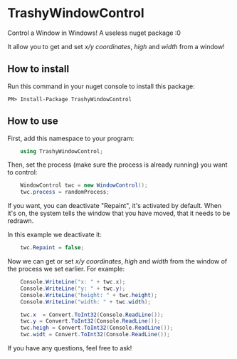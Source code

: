 # TrashyWindowControl
Control a Window in Windows! A useless nuget package :0

It allow you to get and set _x/y coordinates_, _high_ and _width_ from a window!

## How to install

Run this command in your nuget console to install this package:

    PM> Install-Package TrashyWindowControl
    

## How to use

First, add this namespace to your program:
``` csharp
    using TrashyWindowControl;
```

Then, set the process (make sure the process is already running) you want to control:

``` csharp
    WindowControl twc = new WindowControl();
    twc.process = randomProcess;
```
If you want, you can deactivate "Repaint", it's activated by default.
When it's on, the system tells the window that you have moved, that it needs to be redrawn.

In this example we deactivate it:


``` csharp
    twc.Repaint = false;
```

Now we can get or set _x/y coordinates_, _high_ and _width_ from the window of the process we set earlier.
For example:

``` csharp
    Console.WriteLine("x: " + twc.x);
    Console.WriteLine("y: " + twc.y);
    Console.WriteLine("height: " + twc.height);
    Console.WriteLine("width: " + twc.width);
```
``` csharp
    twc.x  = Convert.ToInt32(Console.ReadLine());
    twc.y = Convert.ToInt32(Console.ReadLine());
    twc.heigh = Convert.ToInt32(Console.ReadLine());
    twc.widt = Convert.ToInt32(Console.ReadLine());
```



If you have any questions, feel free to ask!
